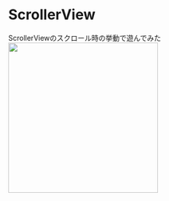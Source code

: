 # ScrollerView

ScrollerViewのスクロール時の挙動で遊んでみた
<img src="https://github.com/hiroyuki0402/ChatViewWithSwiftUI/assets/88645049/42265941-9d9f-4569-89dd-9290f6e3cb7e" width="300">
